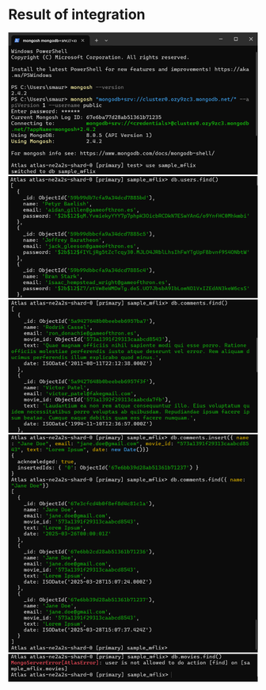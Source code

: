 # Result of integration
<img src="./img/Screenshot_1.png"></img>
<img src="./img/Screenshot_2.png"></img>
<img src="./img/Screenshot_3.png"></img>
<img src="./img/Screenshot_4.png"></img>
<img src="./img/Screenshot_5.png"></img>